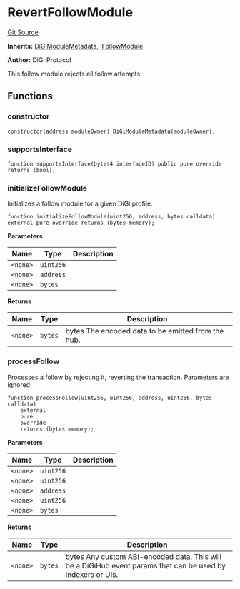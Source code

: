 # RevertFollowModule
[Git Source](https://github.com/digiv3rse/core-contracts/blob/5454b58664fab805b6888a68ff40915d251f32f3/contracts/modules/follow/RevertFollowModule.sol)

**Inherits:**
[DiGiModuleMetadata](/contracts/modules/DiGiModuleMetadata.sol/contract.DiGiModuleMetadata.md), [IFollowModule](/contracts/interfaces/IFollowModule.sol/interface.IFollowModule.md)

**Author:**
DiGi Protocol

This follow module rejects all follow attempts.


## Functions
### constructor


```solidity
constructor(address moduleOwner) DiGiModuleMetadata(moduleOwner);
```

### supportsInterface


```solidity
function supportsInterface(bytes4 interfaceID) public pure override returns (bool);
```

### initializeFollowModule

Initializes a follow module for a given DiGi profile.


```solidity
function initializeFollowModule(uint256, address, bytes calldata) external pure override returns (bytes memory);
```
**Parameters**

|Name|Type|Description|
|----|----|-----------|
|`<none>`|`uint256`||
|`<none>`|`address`||
|`<none>`|`bytes`||

**Returns**

|Name|Type|Description|
|----|----|-----------|
|`<none>`|`bytes`|bytes The encoded data to be emitted from the hub.|


### processFollow

Processes a follow by rejecting it, reverting the transaction. Parameters are ignored.


```solidity
function processFollow(uint256, uint256, address, uint256, bytes calldata)
    external
    pure
    override
    returns (bytes memory);
```
**Parameters**

|Name|Type|Description|
|----|----|-----------|
|`<none>`|`uint256`||
|`<none>`|`uint256`||
|`<none>`|`address`||
|`<none>`|`uint256`||
|`<none>`|`bytes`||

**Returns**

|Name|Type|Description|
|----|----|-----------|
|`<none>`|`bytes`|bytes Any custom ABI-encoded data. This will be a DiGiHub event params that can be used by indexers or UIs.|


